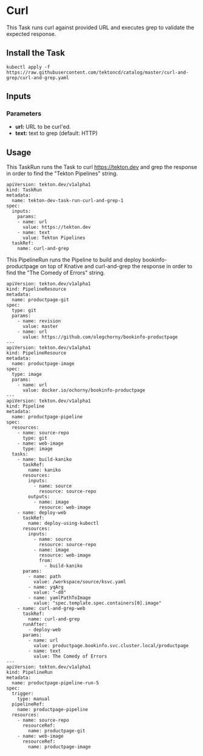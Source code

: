 # Curl

This Task runs curl against provided URL and executes grep to validate the expected response.

## Install the Task

```
kubectl apply -f https://raw.githubusercontent.com/tektoncd/catalog/master/curl-and-grep/curl-and-grep.yaml
```

## Inputs

### Parameters

* **url:** URL to be curl'ed. 
* **text:** text to grep (default: HTTP)

## Usage

This TaskRun runs the Task to curl https://tekton.dev and grep the response in order to find the "Tekton Pipelines" string.

```
apiVersion: tekton.dev/v1alpha1
kind: TaskRun
metadata:
  name: tekton-dev-task-run-curl-and-grep-1
spec:
  inputs:
    params:
    - name: url
      value: https://tekton.dev
    - name: text
      value: Tekton Pipelines
  taskRef:
    name: curl-and-grep
```

This PipelineRun runs the Pipeline to build and deploy bookinfo-productpage on top of Knative and curl-and-grep the response in order to find the "The Comedy of Errors" string.

```
apiVersion: tekton.dev/v1alpha1
kind: PipelineResource
metadata:
  name: productpage-git
spec:
  type: git
  params:
    - name: revision
      value: master
    - name: url
      value: https://github.com/olegchorny/bookinfo-productpage
---
apiVersion: tekton.dev/v1alpha1
kind: PipelineResource
metadata:
  name: productpage-image
spec:
  type: image
  params:
    - name: url
      value: docker.io/ochorny/bookinfo-productpage
---
apiVersion: tekton.dev/v1alpha1
kind: Pipeline
metadata:
  name: productpage-pipeline
spec:
  resources:
    - name: source-repo
      type: git
    - name: web-image
      type: image
  tasks:
    - name: build-kaniko
      taskRef:
        name: kaniko
      resources:
        inputs:
          - name: source
            resource: source-repo
        outputs:
          - name: image
            resource: web-image
    - name: deploy-web
      taskRef:
        name: deploy-using-kubectl
      resources:
        inputs:
          - name: source
            resource: source-repo
          - name: image
            resource: web-image
            from:
              - build-kaniko
      params:
        - name: path
          value: /workspace/source/ksvc.yaml
        - name: yqArg
          value: "-d0"
        - name: yamlPathToImage
          value: "spec.template.spec.containers[0].image"
    - name: curl-and-grep-web
      taskRef:
        name: curl-and-grep
      runAfter:
        - deploy-web
      params:
        - name: url
          value: productpage.bookinfo.svc.cluster.local/productpage
        - name: text
          value: The Comedy of Errors
---
apiVersion: tekton.dev/v1alpha1
kind: PipelineRun
metadata:
  name: productpage-pipeline-run-5
spec:
  trigger:
    type: manual
  pipelineRef:
    name: productpage-pipeline
  resources:
    - name: source-repo
      resourceRef:
        name: productpage-git
    - name: web-image
      resourceRef:
        name: productpage-image
```
